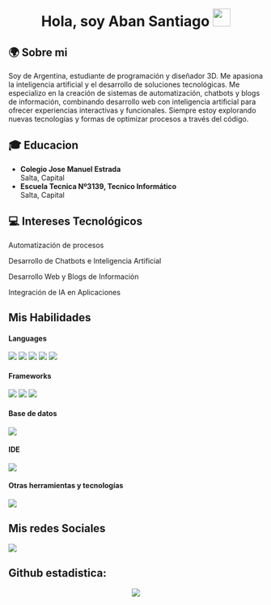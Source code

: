 <h1 align="center">Hola, soy Aban Santiago <img src="https://media.giphy.com/media/hvRJCLFzcasrR4ia7z/giphy.gif" width="35"></h1>
<p align="center">
  
## 🌍 Sobre mi
Soy de Argentina, estudiante de programación y diseñador 3D. Me apasiona la inteligencia artificial y el desarrollo de soluciones tecnológicas. Me especializo en la creación de sistemas de automatización, chatbots y blogs de información, combinando desarrollo web con inteligencia artificial para ofrecer experiencias interactivas y funcionales. Siempre estoy explorando nuevas tecnologías y formas de optimizar procesos a través del código.

## 🎓 Educacion
- **Colegio Jose Manuel Estrada**  
  Salta, Capital
- **Escuela Tecnica Nº3139, Tecnico Informático**  
  Salta, Capital


## 💻 Intereses Tecnológicos

Automatización de procesos 

Desarrollo de Chatbots e Inteligencia Artificial 

Desarrollo Web y Blogs de Información 

Integración de IA en Aplicaciones 

## Mis Habilidades

<h4> Languages </h4>
<span> 
  <img src="https://img.shields.io/badge/python-3670A0?style=for-the-badge&logo=python&logoColor=ffdd54">
  <img src="https://img.shields.io/badge/HTML5-E34F26?style=for-the-badge&logo=html5&logoColor=white">
  <img src="https://img.shields.io/badge/CSS3-1572B6?style=for-the-badge&logo=css3&logoColor=white">
  <img src="https://img.shields.io/badge/JavaScript-F7DF1E?style=for-the-badge&logo=javascript&logoColor=black">
  <img src="https://img.shields.io/badge/Java-ED8B00?style=for-the-badge&logo=java&logoColor=white">
  
  
</span>

<h4> Frameworks </h4>
<span>
  <img src="https://img.shields.io/badge/flask-%23000.svg?style=for-the-badge&logo=flask&logoColor=white">
  <img src="https://img.shields.io/badge/Bootstrap-563D7C?style=for-the-badge&logo=bootstrap&logoColor=white">
  <img src="https://img.shields.io/badge/django-%23092E20.svg?style=for-the-badge&logo=django&logoColor=white">
  
</span>

<h4> Base de datos </h4>
<span>
  <img src="https://img.shields.io/badge/MySQL-00000F?style=for-the-badge&logo=mysql&logoColor=white">
</span>

<h4> IDE </h4>
<span>
<img src="https://img.shields.io/badge/Visual_Studio_Code-0078D4?style=for-the-badge&logo=visual%20studio%20code&logoColor=white">


<h4> Otras herramientas y tecnologías</h4>
<span>
  <img src="https://img.shields.io/badge/Git-F05032?style=for-the-badge&logo=git&logoColor=white">

</span>

## Mis redes Sociales 
<span>

<a href="https://www.instagram.com/santi_demo99/">
  <img src="https://img.shields.io/badge/Instagram-%23E4405F.svg?style=for-the-badge&logo=Instagram&logoColor=white">
</a>
</span>

<h2>Github estadistica:</h2> 

<div align="center">


[![](https://github-readme-stats.vercel.app/api?username=Back-Nova&show_icons=true&theme=tokyonight&hide_border=true&locale=en)](https://github.com/Back-Nova)

</div>


